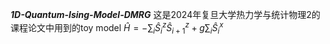 ***1D-Quantum-Ising-Model-DMRG***
这是2024年复旦大学热力学与统计物理2的课程论文中用到的toy model
$\hat{H} = -\sum_{i} \hat{S}_{i}^{z}\hat{S}_{i+1}^{z} + g\sum_{i} \hat{S}_{i}^{x}$